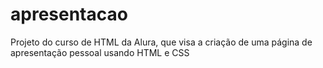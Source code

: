 # apresentacao
Projeto do curso de HTML da Alura, que visa a criação de uma página de apresentação pessoal usando HTML e CSS
